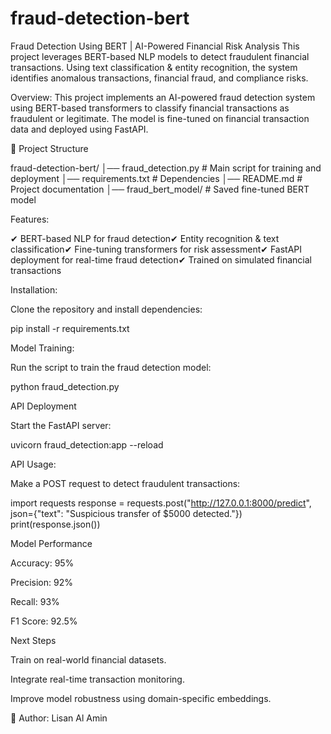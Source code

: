 # fraud-detection-bert
Fraud Detection Using BERT | AI-Powered Financial Risk Analysis This project leverages BERT-based NLP models to detect fraudulent financial transactions. Using text classification &amp; entity recognition, the system identifies anomalous transactions, financial fraud, and compliance risks.

Overview:
This project implements an AI-powered fraud detection system using BERT-based transformers to classify financial transactions as fraudulent or legitimate. The model is fine-tuned on financial transaction data and deployed using FastAPI.

📂 Project Structure

fraud-detection-bert/
│── fraud_detection.py    # Main script for training and deployment
│── requirements.txt      # Dependencies
│── README.md             # Project documentation
│── fraud_bert_model/     # Saved fine-tuned BERT model

 Features:

✔ BERT-based NLP for fraud detection✔ Entity recognition & text classification✔ Fine-tuning transformers for risk assessment✔ FastAPI deployment for real-time fraud detection✔ Trained on simulated financial transactions

Installation:

Clone the repository and install dependencies:

pip install -r requirements.txt

 Model Training:

Run the script to train the fraud detection model:

python fraud_detection.py

 API Deployment

Start the FastAPI server:

uvicorn fraud_detection:app --reload

 API Usage:

Make a POST request to detect fraudulent transactions:

import requests
response = requests.post("http://127.0.0.1:8000/predict", json={"text": "Suspicious transfer of $5000 detected."})
print(response.json())

Model Performance

Accuracy: 95%

Precision: 92%

Recall: 93%

F1 Score: 92.5%

Next Steps

Train on real-world financial datasets.

Integrate real-time transaction monitoring.

Improve model robustness using domain-specific embeddings.

🔗 Author: Lisan Al Amin
